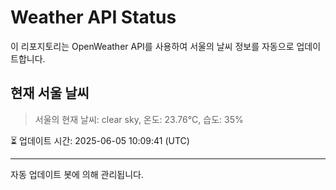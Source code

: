 
# Weather API Status

이 리포지토리는 OpenWeather API를 사용하여 서울의 날씨 정보를 자동으로 업데이트합니다.

## 현재 서울 날씨
> 서울의 현재 날씨: clear sky, 온도: 23.76°C, 습도: 35%

⏳ 업데이트 시간: 2025-06-05 10:09:41 (UTC)

---
자동 업데이트 봇에 의해 관리됩니다.
